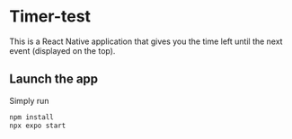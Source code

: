 # Timer-test

This is a React Native application that gives you the time left until the next event (displayed on the top).

## Launch the app

Simply run

```bash
npm install
npx expo start
```
